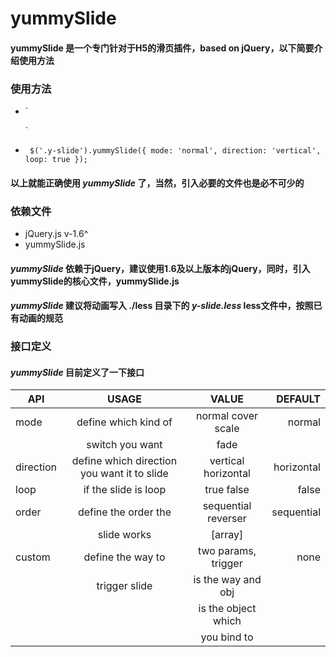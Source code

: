 # yummySlide

#### yummySlide 是一个专门针对于H5的滑页插件，based on jQuery，以下简要介绍使用方法

### 使用方法

- `	<div class="y-slide">
		<div class="container">
			<div class="page"></div>
			<div class="page"></div>
			<div class="page"></div>
		</div>
	</div>`

- `	$('.y-slide').yummySlide({
        mode: 'normal',
        direction: 'vertical',
        loop: true
    });`

#### 以上就能正确使用 *yummySlide* 了，当然，引入必要的文件也是必不可少的

### 依赖文件

- jQuery.js v-1.6^
- yummySlide.js

#### *yummySlide* 依赖于jQuery，建议使用1.6及以上版本的jQuery，同时，引入yummySlide的核心文件，**yummySlide.js**
#### *yummySlide* 建议将动画写入 ./less 目录下的 *y-slide.less* less文件中，按照已有动画的规范

### 接口定义

#### *yummySlide* 目前定义了一下接口

| API           | USAGE                 | VALUE              | DEFAULT     |
| ------------- |:---------------------:| :-----------------:| -----------:|
| mode          | define which kind of  | normal cover scale | normal      |
|				| switch you want       | fade               |             |
| direction     | define which direction you want it to slide| vertical horizontal| horizontal  |
| loop          | if the slide is loop  | true false         | false       |
| order         | define the order the  | sequential reverser| sequential  |
|               | slide works           | [array]            |             |
| custom        | define the way to     | two params, trigger| none        |
|               | trigger slide         | is the way and obj |             |
|               |                       | is the object which|             |
|               |                       | you bind to        |             |
